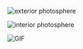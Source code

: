 ![exterior photosphere](https://user-images.githubusercontent.com/90487022/135545006-c8a2e767-bcf3-491d-80f1-f63aa20c228a.jpg)

![interior photosphere](https://user-images.githubusercontent.com/90487022/135545043-ea5d56f0-ef57-46b3-a856-65cb49405854.jpg)

![GIF](https://user-images.githubusercontent.com/90487022/135545070-019d4255-56d5-40a4-8999-674109f8624e.gif)

